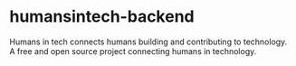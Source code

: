 # humansintech-backend
Humans in tech connects humans building and contributing to technology. A free and open source project connecting humans in technology.
